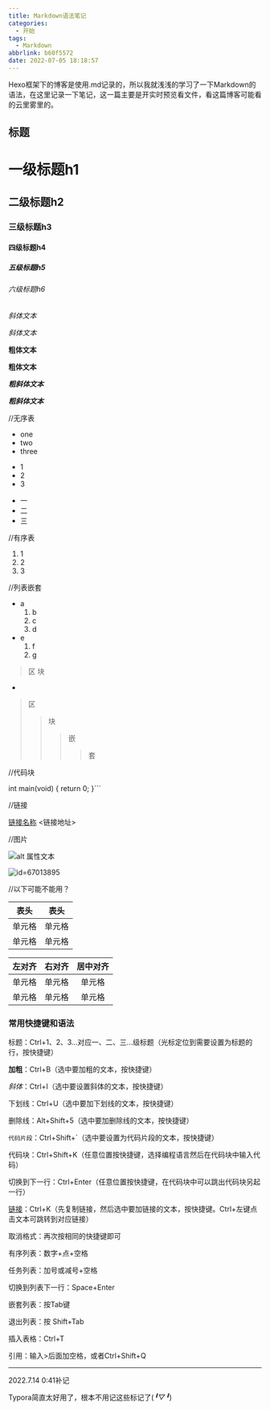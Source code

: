```yaml
---
title: Markdown语法笔记
categories:
  - 开始
tags:
  - Markdown
abbrlink: b60f5572
date: 2022-07-05 18:18:57
---
```

Hexo框架下的博客是使用.md记录的，所以我就浅浅的学习了一下Markdown的语法，在这里记录一下笔记，这一篇主要是开实时预览看文件，看这篇博客可能看的云里雾里的。<!--more-->

## 标题 ##

# 一级标题h1
## 二级标题h2
### 三级标题h3
#### 四级标题h4
##### 五级标题h5
###### 六级标题h6


*斜体文本*

_斜体文本_

**粗体文本**

__粗体文本__

***粗斜体文本***

___粗斜体文本___

//无序表

* one
* two
* three
+ 1
+ 2
+ 3
- 一
- 二
- 三

//有序表

1. 1
2. 2
3. 3

//列表嵌套

*  a
    1. b
    2. c
    3. d
* e
    1. f
    2. g

> 区
> 块

-

> 区
> >块
>>>嵌
>>>>套

//代码块

int main(void)
{
  return 0;
}```

//链接

[链接名称](链接地址)
<链接地址>

//图片

![alt 属性文本](图片地址 "可选标题")

![id=67013895](https://upload-images.jianshu.io/upload_images/26493533-f1acd5ec0ad5321f.jpg?imageMogr2/auto-orient/strip%7CimageView2/2/w/1240)

//以下可能不能用？

|  表头   | 表头  |
|  ----  | ----  |
| 单元格  | 单元格 |
| 单元格  | 单元格 |

| 左对齐 | 右对齐 | 居中对齐 |
| :-----| ----: | :----: |
| 单元格 | 单元格 | 单元格 |
| 单元格 | 单元格 | 单元格 |



### 常用快捷键和语法

标题：Ctrl+1、2、3...对应一、二、三...级标题（光标定位到需要设置为标题的行，按快捷键）

**加粗**：Ctrl+B（选中要加粗的文本，按快捷键）

*斜体*：Ctrl+I（选中要设置斜体的文本，按快捷键）

下划线：Ctrl+U（选中要加下划线的文本，按快捷键）

删除线：Alt+Shift+5（选中要加删除线的文本，按快捷键）

`代码片段`：Ctrl+Shift+`（选中要设置为代码片段的文本，按快捷键）

代码块：Ctrl+Shift+K（任意位置按快捷键，选择编程语言然后在代码块中输入代码）

切换到下一行：Ctrl+Enter（任意位置按快捷键，在代码块中可以跳出代码块另起一行）

[链接](https://link.zhihu.com/?target=https%3A//www.baidu.com/)：Ctrl+K（先复制链接，然后选中要加链接的文本，按快捷键。Ctrl+左键点击文本可跳转到对应链接）

取消格式：再次按相同的快捷键即可

有序列表：数字+点+空格

任务列表：加号或减号+空格

切换到列表下一行：Space+Enter

嵌套列表：按Tab键

退出列表：按 Shift+Tab

插入表格：Ctrl+T

引用：输入>后面加空格，或者Ctrl+Shift+Q

---

2022.7.14 0:41补记

Typora简直太好用了，根本不用记这些标记了(*╹▽╹*)
